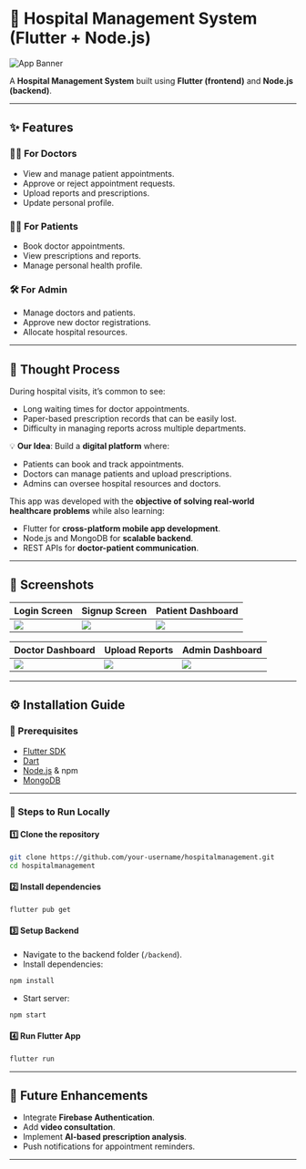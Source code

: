 # 🏥 Hospital Management System (Flutter + Node.js)

![App Banner](assets/screenshots/banner.png)

A **Hospital Management System** built using **Flutter (frontend)** and **Node.js (backend)**.  


---

## ✨ Features

### 👨‍⚕️ For Doctors
- View and manage patient appointments.  
- Approve or reject appointment requests.  
- Upload reports and prescriptions.  
- Update personal profile.  

### 🧑‍⚕️ For Patients
- Book doctor appointments.  
- View prescriptions and reports.  
- Manage personal health profile.  

### 🛠️ For Admin
- Manage doctors and patients.  
- Approve new doctor registrations.  
- Allocate hospital resources.  

---

## 🧠 Thought Process 

During hospital visits, it’s common to see:
- Long waiting times for doctor appointments.  
- Paper-based prescription records that can be easily lost.  
- Difficulty in managing reports across multiple departments.  

💡 **Our Idea**: Build a **digital platform** where:
- Patients can book and track appointments.  
- Doctors can manage patients and upload prescriptions.  
- Admins can oversee hospital resources and doctors.  

This app was developed with the **objective of solving real-world healthcare problems** while also learning:
- Flutter for **cross-platform mobile app development**.  
- Node.js and MongoDB for **scalable backend**.  
- REST APIs for **doctor-patient communication**.  



---

## 📸 Screenshots

| Login Screen | Signup Screen | Patient Dashboard |
|--------------|--------------|-------------------|
| ![](assets/screenshots/login.png) | ![](assets/screenshots/signup.png) | ![](assets/screenshots/patient_home.png) |

| Doctor Dashboard | Upload Reports | Admin Dashboard |
|------------------|----------------|-----------------|
| ![](assets/screenshots/doctor_dashboard.png) | ![](assets/screenshots/upload.png) | ![](assets/screenshots/resources.png) |



---

## ⚙️ Installation Guide

### 🔹 Prerequisites
- [Flutter SDK](https://docs.flutter.dev/get-started/install)  
- [Dart](https://dart.dev/get-dart)  
- [Node.js](https://nodejs.org/) & npm  
- [MongoDB](https://www.mongodb.com/try/download/community)  

---

### 🔹 Steps to Run Locally

#### 1️⃣ Clone the repository
```bash
git clone https://github.com/your-username/hospitalmanagement.git
cd hospitalmanagement
```

#### 2️⃣ Install dependencies
```bash
flutter pub get
```

#### 3️⃣ Setup Backend
- Navigate to the backend folder (`/backend`).  
- Install dependencies:
```bash
npm install
```
- Start server:
```bash
npm start
```

#### 4️⃣ Run Flutter App
```bash
flutter run
```

---

## 🚀 Future Enhancements
- Integrate **Firebase Authentication**.  
- Add **video consultation**.  
- Implement **AI-based prescription analysis**.  
- Push notifications for appointment reminders.  

---


